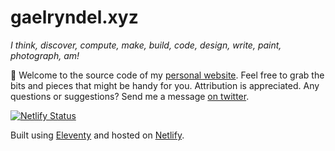 # gaelryndel.xyz

*I think, discover, compute, make, build, code, design, write, paint, photograph, am!*

👋 Welcome to the source code of my [personal website](https://gaelryndel.xyz). Feel free to grab the bits and pieces that might be handy for you. Attribution is appreciated. Any questions or suggestions? Send me a message [on twitter](https://twitter.com/gaelryndel).

[![Netlify Status](https://api.netlify.com/api/v1/badges/fc06a207-9274-4256-bad5-563af4a3ec2d/deploy-status)](https://app.netlify.com/sites/gaelryndel/deploys)

Built using [Eleventy](https://11ty.dev) and hosted on [Netlify](https://www.netlify.com).
